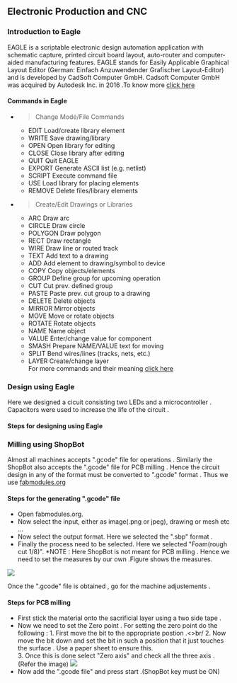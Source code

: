 ## Electronic Production and CNC 

### Introduction to Eagle

EAGLE is a scriptable electronic design automation application with schematic capture, printed circuit board layout, auto-router and computer-aided manufacturing features. EAGLE stands for Easily Applicable Graphical Layout Editor (German: Einfach Anzuwendender Grafischer Layout-Editor) and is developed by CadSoft Computer GmbH. Cadsoft Computer GmbH was acquired by Autodesk Inc. in 2016 .To know more [click here](https://en.wikipedia.org/wiki/EAGLE_(program))

#### Commands in Eagle

* > Change Mode/File Commands

    * EDIT	Load/create library element
    * WRITE	Save drawing/library
    * OPEN	Open library for editing
    * CLOSE	Close library after editing
    * QUIT	Quit EAGLE
    * EXPORT	Generate ASCII list (e.g. netlist)
    * SCRIPT	Execute command file
    * USE	Load library for placing elements
    * REMOVE	Delete files/library elements

* > Create/Edit Drawings or Libraries

    * ARC	Draw arc
    * CIRCLE	Draw circle
    * POLYGON	Draw polygon
    * RECT	Draw rectangle
    * WIRE	Draw line or routed track
    * TEXT	Add text to a drawing
    * ADD	Add element to drawing/symbol to device
    * COPY	Copy objects/elements
    * GROUP	Define group for upcoming operation
    * CUT	Cut prev. defined group
    * PASTE	Paste prev. cut group to a drawing
    * DELETE	Delete objects
    * MIRROR	Mirror objects
    * MOVE	Move or rotate objects
    * ROTATE	Rotate objects
    * NAME	Name object
    * VALUE	Enter/change value for component
    * SMASH	Prepare NAME/VALUE text for moving
    * SPLIT	Bend wires/lines (tracks, nets, etc.)
    * LAYER	Create/change layer<br/>
For more commands and their meaning [click here](http://web.mit.edu/xavid/arch/i386_rhel4/help/24.htm)

### Design using Eagle

   Here we designed a cicuit consisting two LEDs and a microcontroller . Capacitors were used to increase the life of the circuit .
    
#### Steps for designing using Eagle


### Milling using ShopBot

   Almost all machines accepts ".gcode" file for operations . Similarly the ShopBot also accepts the ".gcode" file for PCB milling . Hence the circuit design in any of the format must be converted to ".gcode" format . Thus we use [fabmodules.org](http://fabmodules.org/)

#### Steps for the generating ".gcode" file 

* Open fabmodules.org.
* Now select the input, either as image(.png or jpeg), drawing or mesh etc ...
* Now select the output format. Here we selected the ".sbp" format .
* Finally the process need to be selected. Here we selected "Foam(rough cut 1/8)".
*NOTE : Here ShopBot is not meant for PCB milling . Hence we need to set the measures by our own .Figure shows the measures.
<img src="http://jitheeshk.github.io/electronics.github.io/Screenshot (45).png">

Once the ".gcode" file is obtained , go for the machine adjustements .

#### Steps for PCB milling

* First stick the material onto the sacrificial layer using a two side tape .
* Now we need to set the Zero point . For setting the zero point do the following :
         1. First move the bit to the appropriate postion .<>br/
         2. Now move the bit down and set the bit in such a position that it just touches the surface . Use a paper sheet to ensure this.<br/> 
         3. Once this is done select "Zero axis" and check all the three axis .(Refer the image)
         <img src="http://jitheeshk.github.io/electronics.github.io/control.png"><br/>
* Now add the ".gcode file" and press start .(ShopBot key must be ON)

